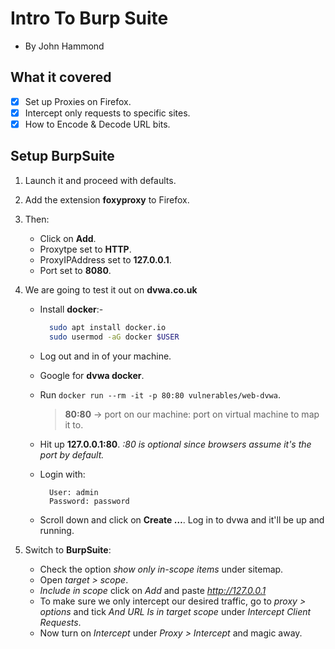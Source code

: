 # Intro To Burp Suite
- By John Hammond

## What it covered
- [x] Set up Proxies on Firefox.
- [x] Intercept only requests to specific sites.
- [x] How to Encode & Decode URL bits.

## Setup BurpSuite
1. Launch it and proceed with defaults.
2. Add the extension **foxyproxy** to Firefox.
3. Then:
     - Click on **Add**.
     - Proxytpe set to **HTTP**.
     - ProxyIPAddress set to **127.0.0.1**.
     - Port set to **8080**.
4. We are going to test it out on **dvwa.co.uk**
    - Install **docker**:- 
        ```sh 
          sudo apt install docker.io
          sudo usermod -aG docker $USER
       ```
    - Log out and in of your machine.
    - Google for **dvwa docker**.
    - Run `docker run --rm -it -p 80:80 vulnerables/web-dvwa`.
       > **80:80** -> port on our machine: port on virtual machine to map it to.
     
    - Hit up **127.0.0.1:80**. *:80 is optional since browsers assume it's the port by default.*
    - Login with:
        ```
          User: admin
          Password: password
       ```
      
     - Scroll down and click on **Create …**. Log in to dvwa and it'll be up and running.

5. Switch to **BurpSuite**:
    - Check the option *show only in-scope items* under sitemap.
    - Open *target > scope*.
    - *Include in scope* click on *Add* and paste *http://127.0.0.1*
    - To make sure we only intercept our desired traffic, go to *proxy > options* and tick *And URL Is in target scope* under *Intercept Client Requests*.
    - Now turn on *Intercept* under *Proxy > Intercept* and magic away.

